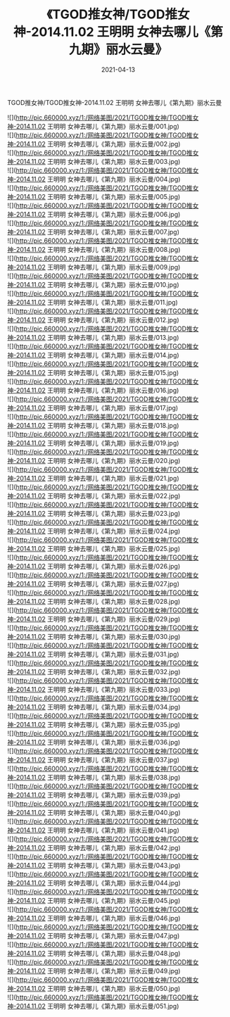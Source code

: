 ﻿---
layout: post
title:  《TGOD推女神/TGOD推女神-2014.11.02 王明明 女神去哪儿《第九期》丽水云曼》
date:   2021-04-13
img: http://pic.660000.xyz/1:/网络美图/2021/TGOD推女神/TGOD推女神-2014.11.02 王明明 女神去哪儿《第九期》丽水云曼/000.jpg
categories: [美女, 清纯, 唯美]
---

TGOD推女神/TGOD推女神-2014.11.02 王明明 女神去哪儿《第九期》丽水云曼

 ![](http://pic.660000.xyz/1:/网络美图/2021/TGOD推女神/TGOD推女神-2014.11.02 王明明 女神去哪儿《第九期》丽水云曼/001.jpg) <br>![](http://pic.660000.xyz/1:/网络美图/2021/TGOD推女神/TGOD推女神-2014.11.02 王明明 女神去哪儿《第九期》丽水云曼/002.jpg) <br>![](http://pic.660000.xyz/1:/网络美图/2021/TGOD推女神/TGOD推女神-2014.11.02 王明明 女神去哪儿《第九期》丽水云曼/003.jpg) <br>![](http://pic.660000.xyz/1:/网络美图/2021/TGOD推女神/TGOD推女神-2014.11.02 王明明 女神去哪儿《第九期》丽水云曼/004.jpg) <br>![](http://pic.660000.xyz/1:/网络美图/2021/TGOD推女神/TGOD推女神-2014.11.02 王明明 女神去哪儿《第九期》丽水云曼/005.jpg) <br>![](http://pic.660000.xyz/1:/网络美图/2021/TGOD推女神/TGOD推女神-2014.11.02 王明明 女神去哪儿《第九期》丽水云曼/006.jpg) <br>![](http://pic.660000.xyz/1:/网络美图/2021/TGOD推女神/TGOD推女神-2014.11.02 王明明 女神去哪儿《第九期》丽水云曼/007.jpg) <br>![](http://pic.660000.xyz/1:/网络美图/2021/TGOD推女神/TGOD推女神-2014.11.02 王明明 女神去哪儿《第九期》丽水云曼/008.jpg) <br>![](http://pic.660000.xyz/1:/网络美图/2021/TGOD推女神/TGOD推女神-2014.11.02 王明明 女神去哪儿《第九期》丽水云曼/009.jpg) <br>![](http://pic.660000.xyz/1:/网络美图/2021/TGOD推女神/TGOD推女神-2014.11.02 王明明 女神去哪儿《第九期》丽水云曼/010.jpg) <br>![](http://pic.660000.xyz/1:/网络美图/2021/TGOD推女神/TGOD推女神-2014.11.02 王明明 女神去哪儿《第九期》丽水云曼/011.jpg) <br>![](http://pic.660000.xyz/1:/网络美图/2021/TGOD推女神/TGOD推女神-2014.11.02 王明明 女神去哪儿《第九期》丽水云曼/012.jpg) <br>![](http://pic.660000.xyz/1:/网络美图/2021/TGOD推女神/TGOD推女神-2014.11.02 王明明 女神去哪儿《第九期》丽水云曼/013.jpg) <br>![](http://pic.660000.xyz/1:/网络美图/2021/TGOD推女神/TGOD推女神-2014.11.02 王明明 女神去哪儿《第九期》丽水云曼/014.jpg) <br>![](http://pic.660000.xyz/1:/网络美图/2021/TGOD推女神/TGOD推女神-2014.11.02 王明明 女神去哪儿《第九期》丽水云曼/015.jpg) <br>![](http://pic.660000.xyz/1:/网络美图/2021/TGOD推女神/TGOD推女神-2014.11.02 王明明 女神去哪儿《第九期》丽水云曼/016.jpg) <br>![](http://pic.660000.xyz/1:/网络美图/2021/TGOD推女神/TGOD推女神-2014.11.02 王明明 女神去哪儿《第九期》丽水云曼/017.jpg) <br>![](http://pic.660000.xyz/1:/网络美图/2021/TGOD推女神/TGOD推女神-2014.11.02 王明明 女神去哪儿《第九期》丽水云曼/018.jpg) <br>![](http://pic.660000.xyz/1:/网络美图/2021/TGOD推女神/TGOD推女神-2014.11.02 王明明 女神去哪儿《第九期》丽水云曼/019.jpg) <br>![](http://pic.660000.xyz/1:/网络美图/2021/TGOD推女神/TGOD推女神-2014.11.02 王明明 女神去哪儿《第九期》丽水云曼/020.jpg) <br>![](http://pic.660000.xyz/1:/网络美图/2021/TGOD推女神/TGOD推女神-2014.11.02 王明明 女神去哪儿《第九期》丽水云曼/021.jpg) <br>![](http://pic.660000.xyz/1:/网络美图/2021/TGOD推女神/TGOD推女神-2014.11.02 王明明 女神去哪儿《第九期》丽水云曼/022.jpg) <br>![](http://pic.660000.xyz/1:/网络美图/2021/TGOD推女神/TGOD推女神-2014.11.02 王明明 女神去哪儿《第九期》丽水云曼/023.jpg) <br>![](http://pic.660000.xyz/1:/网络美图/2021/TGOD推女神/TGOD推女神-2014.11.02 王明明 女神去哪儿《第九期》丽水云曼/024.jpg) <br>![](http://pic.660000.xyz/1:/网络美图/2021/TGOD推女神/TGOD推女神-2014.11.02 王明明 女神去哪儿《第九期》丽水云曼/025.jpg) <br>![](http://pic.660000.xyz/1:/网络美图/2021/TGOD推女神/TGOD推女神-2014.11.02 王明明 女神去哪儿《第九期》丽水云曼/026.jpg) <br>![](http://pic.660000.xyz/1:/网络美图/2021/TGOD推女神/TGOD推女神-2014.11.02 王明明 女神去哪儿《第九期》丽水云曼/027.jpg) <br>![](http://pic.660000.xyz/1:/网络美图/2021/TGOD推女神/TGOD推女神-2014.11.02 王明明 女神去哪儿《第九期》丽水云曼/028.jpg) <br>![](http://pic.660000.xyz/1:/网络美图/2021/TGOD推女神/TGOD推女神-2014.11.02 王明明 女神去哪儿《第九期》丽水云曼/029.jpg) <br>![](http://pic.660000.xyz/1:/网络美图/2021/TGOD推女神/TGOD推女神-2014.11.02 王明明 女神去哪儿《第九期》丽水云曼/030.jpg) <br>![](http://pic.660000.xyz/1:/网络美图/2021/TGOD推女神/TGOD推女神-2014.11.02 王明明 女神去哪儿《第九期》丽水云曼/031.jpg) <br>![](http://pic.660000.xyz/1:/网络美图/2021/TGOD推女神/TGOD推女神-2014.11.02 王明明 女神去哪儿《第九期》丽水云曼/032.jpg) <br>![](http://pic.660000.xyz/1:/网络美图/2021/TGOD推女神/TGOD推女神-2014.11.02 王明明 女神去哪儿《第九期》丽水云曼/033.jpg) <br>![](http://pic.660000.xyz/1:/网络美图/2021/TGOD推女神/TGOD推女神-2014.11.02 王明明 女神去哪儿《第九期》丽水云曼/034.jpg) <br>![](http://pic.660000.xyz/1:/网络美图/2021/TGOD推女神/TGOD推女神-2014.11.02 王明明 女神去哪儿《第九期》丽水云曼/035.jpg) <br>![](http://pic.660000.xyz/1:/网络美图/2021/TGOD推女神/TGOD推女神-2014.11.02 王明明 女神去哪儿《第九期》丽水云曼/036.jpg) <br>![](http://pic.660000.xyz/1:/网络美图/2021/TGOD推女神/TGOD推女神-2014.11.02 王明明 女神去哪儿《第九期》丽水云曼/037.jpg) <br>![](http://pic.660000.xyz/1:/网络美图/2021/TGOD推女神/TGOD推女神-2014.11.02 王明明 女神去哪儿《第九期》丽水云曼/038.jpg) <br>![](http://pic.660000.xyz/1:/网络美图/2021/TGOD推女神/TGOD推女神-2014.11.02 王明明 女神去哪儿《第九期》丽水云曼/039.jpg) <br>![](http://pic.660000.xyz/1:/网络美图/2021/TGOD推女神/TGOD推女神-2014.11.02 王明明 女神去哪儿《第九期》丽水云曼/040.jpg) <br>![](http://pic.660000.xyz/1:/网络美图/2021/TGOD推女神/TGOD推女神-2014.11.02 王明明 女神去哪儿《第九期》丽水云曼/041.jpg) <br>![](http://pic.660000.xyz/1:/网络美图/2021/TGOD推女神/TGOD推女神-2014.11.02 王明明 女神去哪儿《第九期》丽水云曼/042.jpg) <br>![](http://pic.660000.xyz/1:/网络美图/2021/TGOD推女神/TGOD推女神-2014.11.02 王明明 女神去哪儿《第九期》丽水云曼/043.jpg) <br>![](http://pic.660000.xyz/1:/网络美图/2021/TGOD推女神/TGOD推女神-2014.11.02 王明明 女神去哪儿《第九期》丽水云曼/044.jpg) <br>![](http://pic.660000.xyz/1:/网络美图/2021/TGOD推女神/TGOD推女神-2014.11.02 王明明 女神去哪儿《第九期》丽水云曼/045.jpg) <br>![](http://pic.660000.xyz/1:/网络美图/2021/TGOD推女神/TGOD推女神-2014.11.02 王明明 女神去哪儿《第九期》丽水云曼/046.jpg) <br>![](http://pic.660000.xyz/1:/网络美图/2021/TGOD推女神/TGOD推女神-2014.11.02 王明明 女神去哪儿《第九期》丽水云曼/047.jpg) <br>![](http://pic.660000.xyz/1:/网络美图/2021/TGOD推女神/TGOD推女神-2014.11.02 王明明 女神去哪儿《第九期》丽水云曼/048.jpg) <br>![](http://pic.660000.xyz/1:/网络美图/2021/TGOD推女神/TGOD推女神-2014.11.02 王明明 女神去哪儿《第九期》丽水云曼/049.jpg) <br>![](http://pic.660000.xyz/1:/网络美图/2021/TGOD推女神/TGOD推女神-2014.11.02 王明明 女神去哪儿《第九期》丽水云曼/050.jpg) <br>![](http://pic.660000.xyz/1:/网络美图/2021/TGOD推女神/TGOD推女神-2014.11.02 王明明 女神去哪儿《第九期》丽水云曼/051.jpg) <br>